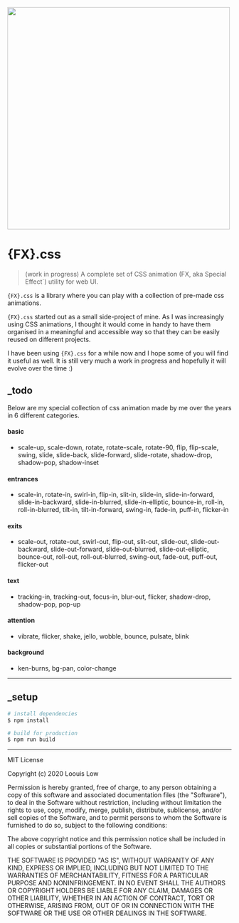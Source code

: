 <p align="left">
  <img src="logo.png" width="500">
</p>

# {FX}.css

> (work in progress) A complete set of CSS animation (FX, aka Special Effect`) utility for web UI.

`{FX}.css` is a library where you can play with a collection of pre-made css animations.

`{FX}.css` started out as a small side-project of mine. As I was increasingly using CSS animations, I thought it would come in handy to have them organised in a meaningful and accessible way so that they can be easily reused on different projects.

I have been using `{FX}.css` for a while now and I hope some of you will find it useful as well. It is still very much a work in progress and hopefully it will evolve over the time :)

## _todo

Below are my special collection of css animation made by me over the years in 6 different categories.

#### basic

- scale-up, scale-down, rotate, rotate-scale, rotate-90, flip, flip-scale, swing, slide, slide-back, slide-forward, slide-rotate, shadow-drop, shadow-pop, shadow-inset

#### entrances

- scale-in, rotate-in, swirl-in, flip-in, slit-in, slide-in, slide-in-forward, slide-in-backward, slide-in-blurred, slide-in-elliptic, bounce-in, roll-in, roll-in-blurred, tilt-in, tilt-in-forward, swing-in, fade-in, puff-in, flicker-in

#### exits

- scale-out, rotate-out, swirl-out, flip-out, slit-out, slide-out, slide-out-backward, slide-out-forward, slide-out-blurred, slide-out-elliptic, bounce-out, roll-out, roll-out-blurred, swing-out, fade-out, puff-out, flicker-out

#### text

- tracking-in, tracking-out, focus-in, blur-out, flicker, shadow-drop, shadow-pop, pop-up

#### attention

- vibrate, flicker, shake, jello, wobble, bounce, pulsate, blink

#### background

- ken-burns, bg-pan, color-change

---

## _setup

``` bash
# install dependencies
$ npm install

# build for production
$ npm run build
```

---

MIT License

Copyright (c) 2020 Loouis Low

Permission is hereby granted, free of charge, to any person obtaining a copy
of this software and associated documentation files (the "Software"), to deal
in the Software without restriction, including without limitation the rights
to use, copy, modify, merge, publish, distribute, sublicense, and/or sell
copies of the Software, and to permit persons to whom the Software is
furnished to do so, subject to the following conditions:

The above copyright notice and this permission notice shall be included in all
copies or substantial portions of the Software.

THE SOFTWARE IS PROVIDED "AS IS", WITHOUT WARRANTY OF ANY KIND, EXPRESS OR
IMPLIED, INCLUDING BUT NOT LIMITED TO THE WARRANTIES OF MERCHANTABILITY,
FITNESS FOR A PARTICULAR PURPOSE AND NONINFRINGEMENT. IN NO EVENT SHALL THE
AUTHORS OR COPYRIGHT HOLDERS BE LIABLE FOR ANY CLAIM, DAMAGES OR OTHER
LIABILITY, WHETHER IN AN ACTION OF CONTRACT, TORT OR OTHERWISE, ARISING FROM,
OUT OF OR IN CONNECTION WITH THE SOFTWARE OR THE USE OR OTHER DEALINGS IN THE
SOFTWARE.
